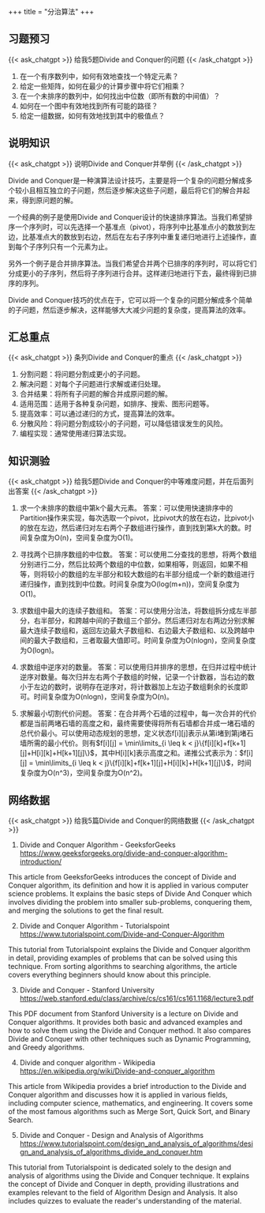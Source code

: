 +++
title = "分治算法"
+++
## 习题预习
{{< ask_chatgpt >}}
给我5题Divide and Conquer的问题
{{< /ask_chatgpt >}}



1. 在一个有序数列中，如何有效地查找一个特定元素？
2. 给定一些矩阵，如何在最少的计算步骤中将它们相乘？
3. 在一个未排序的数列中，如何找出中位数（即所有数的中间值）？
4. 如何在一个图中有效地找到所有可能的路径？
5. 给定一组数据，如何有效地找到其中的极值点？   

## 说明知识
{{< ask_chatgpt >}}
说明Divide and Conquer并举例
{{< /ask_chatgpt >}}



Divide and Conquer是一种演算法设计技巧，主要是将一个复杂的问题分解成多个较小且相互独立的子问题，然后逐步解决这些子问题，最后将它们的解合并起来，得到原问题的解。

一个经典的例子是使用Divide and Conquer设计的快速排序算法。当我们希望排序一个序列时，可以先选择一个基准点（pivot），将序列中比基准点小的数放到左边，比基准点大的数放到右边，然后在左右子序列中重复递归地进行上述操作，直到每个子序列只有一个元素为止。

另外一个例子是合并排序算法。当我们希望合并两个已排序的序列时，可以将它们分成更小的子序列，然后将子序列进行合并。这样递归地进行下去，最终得到已排序的序列。

Divide and Conquer技巧的优点在于，它可以将一个复杂的问题分解成多个简单的子问题，然后逐步解决，这样能够大大减少问题的复杂度，提高算法的效率。   

## 汇总重点
{{< ask_chatgpt >}}
条列Divide and Conquer的重点
{{< /ask_chatgpt >}}



1. 分割问题：将问题分割成更小的子问题。
2. 解决问题：对每个子问题进行求解或递归处理。
3. 合并结果：将所有子问题的解合并成原问题的解。
4. 适用范围：适用于各种复杂问题，如排序、搜索、图形问题等。
5. 提高效率：可以通过递归的方式，提高算法的效率。
6. 分散风险：将问题分割成较小的子问题，可以降低错误发生的风险。
7. 编程实现：通常使用递归算法实现。   

## 知识测验
{{< ask_chatgpt >}}
给我5题Divide and Conquer的中等难度问题，并在后面列出答案
{{< /ask_chatgpt >}}



1. 求一个未排序的数组中第k个最大元素。
答案：可以使用快速排序中的Partition操作来实现，每次选取一个pivot，比pivot大的放在右边，比pivot小的放在左边，然后递归对左右两个子数组进行操作，直到找到第k大的数。时间复杂度为O(n)，空间复杂度为O(1)。

2. 寻找两个已排序数组的中位数。
答案：可以使用二分查找的思想，将两个数组分别进行二分，然后比较两个数组的中位数，如果相等，则返回，如果不相等，则将较小的数组的左半部分和较大数组的右半部分组成一个新的数组进行递归操作，直到找到中位数。时间复杂度为O(log(m+n))，空间复杂度为O(1)。

3. 求数组中最大的连续子数组和。
答案：可以使用分治法，将数组拆分成左半部分，右半部分，和跨越中间的子数组三个部分。然后递归对左右两边分别求解最大连续子数组和，返回左边最大子数组和、右边最大子数组和、以及跨越中间的最大子数组和，三者取最大值即可。时间复杂度为O(nlogn)，空间复杂度为O(logn)。

4. 求数组中逆序对的数量。
答案：可以使用归并排序的思想，在归并过程中统计逆序对数量。每次归并左右两个子数组的时候，记录一个计数器，当右边的数小于左边的数时，说明存在逆序对，将计数器加上左边子数组剩余的长度即可。时间复杂度为O(nlogn)，空间复杂度为O(n)。

5. 求解最小切割代价问题。
答案：在合并两个石墙的过程中，每一次合并的代价都是当前两堵石墙的高度之和，最终需要使得将所有石墙都合并成一堵石墙的总代价最小。可以使用动态规划的思想，定义状态f[i][j]表示从第i堵到第j堵石墙所需的最小代价。则有$f[i][j] = \min\limits_{i \leq k < j}\{f[i][k]+f[k+1][j]+H[i][k]+H[k+1][j]\}$，其中H[i][k]表示高度之和。递推公式表示为：$f[i][j] = \min\limits_{i \leq k < j}\{f[i][k]+f[k+1][j]+H[i][k]+H[k+1][j]\}$，时间复杂度为O(n^3)，空间复杂度为O(n^2)。   

## 网络数据
{{< ask_chatgpt >}}
给我5篇Divide and Conquer的网络数据
{{< /ask_chatgpt >}}



1. Divide and Conquer Algorithm - GeeksforGeeks
https://www.geeksforgeeks.org/divide-and-conquer-algorithm-introduction/

This article from GeeksforGeeks introduces the concept of Divide and Conquer algorithm, its definition and how it is applied in various computer science problems. It explains the basic steps of Divide And Conquer which involves dividing the problem into smaller sub-problems, conquering them, and merging the solutions to get the final result.

2. Divide and Conquer Algorithm - Tutorialspoint
https://www.tutorialspoint.com/Divide-and-Conquer-Algorithm

This tutorial from Tutorialspoint explains the Divide and Conquer algorithm in detail, providing examples of problems that can be solved using this technique. From sorting algorithms to searching algorithms, the article covers everything beginners should know about this principle.

3. Divide and Conquer - Stanford University
https://web.stanford.edu/class/archive/cs/cs161/cs161.1168/lecture3.pdf

This PDF document from Stanford University is a lecture on Divide and Conquer algorithms. It provides both basic and advanced examples and how to solve them using the Divide and Conquer method. It also compares Divide and Conquer with other techniques such as Dynamic Programming, and Greedy algorithms.

4. Divide and conquer algorithm - Wikipedia
https://en.wikipedia.org/wiki/Divide-and-conquer_algorithm

This article from Wikipedia provides a brief introduction to the Divide and Conquer algorithm and discusses how it is applied in various fields, including computer science, mathematics, and engineering. It covers some of the most famous algorithms such as Merge Sort, Quick Sort, and Binary Search.

5. Divide and Conquer - Design and Analysis of Algorithms
https://www.tutorialspoint.com/design_and_analysis_of_algorithms/design_and_analysis_of_algorithms_divide_and_conquer.htm

This tutorial from Tutorialspoint is dedicated solely to the design and analysis of algorithms using the Divide and Conquer technique. It explains the concept of Divide and Conquer in depth, providing illustrations and examples relevant to the field of Algorithm Design and Analysis. It also includes quizzes to evaluate the reader's understanding of the material.   

